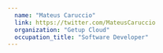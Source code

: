 ```yaml
---
  name: "Mateus Caruccio"
  link: https://twitter.com/MateusCaruccio
  organization: "Getup Cloud"
  occupation_title: "Software Developer"
---
```

